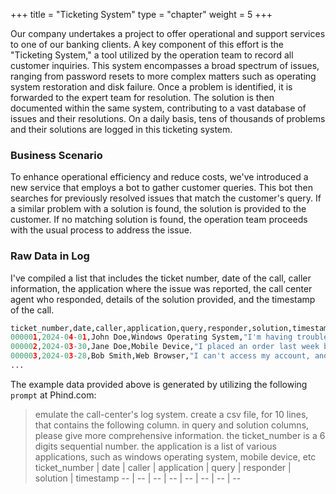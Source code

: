 +++
title = "Ticketing System"
type = "chapter"
weight = 5
+++

Our company undertakes a project to offer operational and support services to one of our banking clients. A key component of this effort is the "Ticketing System," a tool utilized by the operation team to record all customer inquiries. This system encompasses a broad spectrum of issues, ranging from password resets to more complex matters such as operating system restoration and disk failure. Once a problem is identified, it is forwarded to the expert team for resolution. The solution is then documented within the same system, contributing to a vast database of issues and their resolutions. On a daily basis, tens of thousands of problems and their solutions are logged in this ticketing system.

### Business Scenario

To enhance operational efficiency and reduce costs, we've introduced a new service that employs a bot to gather customer queries. This bot then searches for previously resolved issues that match the customer's query. If a similar problem with a solution is found, the solution is provided to the customer. If no matching solution is found, the operation team proceeds with the usual process to address the issue.

### Raw Data in Log

I've compiled a list that includes the ticket number, date of the call, caller information, the application where the issue was reported, the call center agent who responded, details of the solution provided, and the timestamp of the call.

```py
ticket_number,date,caller,application,query,responder,solution,timestamp
000001,2024-04-01,John Doe,Windows Operating System,"I'm having trouble logging into my account. I keep getting an error message saying my password is incorrect, even though I know I'm entering it correctly.",Jane Smith,"Verified the user's account information and reset their password. Provided step-by-step instructions on how to log in with the new password.",2024-04-01 10:15:23
000002,2024-03-30,Jane Doe,Mobile Device,"I placed an order last week but it still hasn't arrived. I need to know the status of my order.",Tom Johnson,"Checked the order status and found that there was a delay in shipping due to a temporary inventory shortage. Provided the customer with an estimated delivery date and offered a discount on their next order as compensation for the delay.",2024-03-30 14:22:45
000003,2024-03-28,Bob Smith,Web Browser,"I can't access my account, and I need to make a payment. Can you help me?",Sarah Lee,"Verified the user's account information and unlocked their access. Walked them through the steps to make the payment online.",2024-03-28 09:37:12
...
```

The example data provided above is generated by utilizing the following `prompt` at Phind.com:

> emulate the call-center's log system. create a csv file, for 10 lines, that contains the following column. in query and solution columns, please give more comprehensive information. the ticket_number is a 6 digits sequential number. the application is a list of various applications, such as windows operating system, mobile device, etc<br>
ticket_number | date | caller | application | query | responder | solution | timestamp
-- | -- | -- | -- | -- | -- | -- | --
